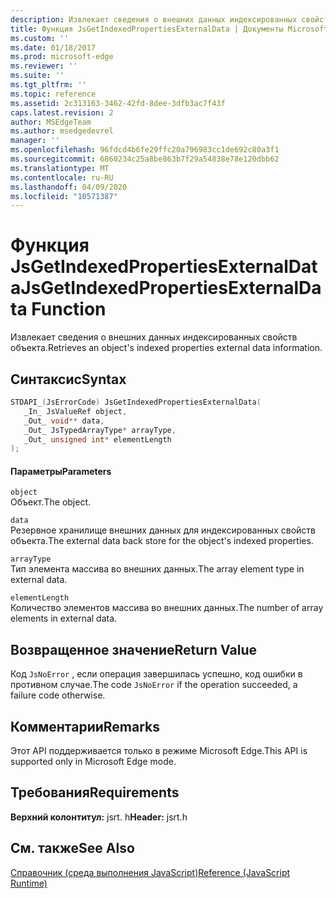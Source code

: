 ```yaml
---
description: Извлекает сведения о внешних данных индексированных свойств объекта.
title: Функция JsGetIndexedPropertiesExternalData | Документы Microsoft
ms.custom: ''
ms.date: 01/18/2017
ms.prod: microsoft-edge
ms.reviewer: ''
ms.suite: ''
ms.tgt_pltfrm: ''
ms.topic: reference
ms.assetid: 2c313163-3462-42fd-8dee-3dfb3ac7f43f
caps.latest.revision: 2
author: MSEdgeTeam
ms.author: msedgedevrel
manager: ''
ms.openlocfilehash: 96fdcd4b6fe29ffc20a796983cc1de692c80a3f1
ms.sourcegitcommit: 6860234c25a8be863b7f29a54838e78e120dbb62
ms.translationtype: MT
ms.contentlocale: ru-RU
ms.lasthandoff: 04/09/2020
ms.locfileid: "10571387"
---
```

# <span data-ttu-id="aca01-103">Функция JsGetIndexedPropertiesExternalData</span><span class="sxs-lookup"><span data-stu-id="aca01-103">JsGetIndexedPropertiesExternalData Function</span></span>
<span data-ttu-id="aca01-104">Извлекает сведения о внешних данных индексированных свойств объекта.</span><span class="sxs-lookup"><span data-stu-id="aca01-104">Retrieves an object's indexed properties external data information.</span></span>  
  
## <span data-ttu-id="aca01-105">Синтаксис</span><span class="sxs-lookup"><span data-stu-id="aca01-105">Syntax</span></span>  
  
```cpp  
STDAPI_(JsErrorCode) JsGetIndexedPropertiesExternalData(  
   _In_ JsValueRef object,  
   _Out_ void** data,  
   _Out_ JsTypedArrayType* arrayType,  
   _Out_ unsigned int* elementLength  
);  
```  
  
#### <span data-ttu-id="aca01-106">Параметры</span><span class="sxs-lookup"><span data-stu-id="aca01-106">Parameters</span></span>  
 `object`  
 <span data-ttu-id="aca01-107">Объект.</span><span class="sxs-lookup"><span data-stu-id="aca01-107">The object.</span></span>  
  
 `data`  
 <span data-ttu-id="aca01-108">Резервное хранилище внешних данных для индексированных свойств объекта.</span><span class="sxs-lookup"><span data-stu-id="aca01-108">The external data back store for the object's indexed properties.</span></span>  
  
 `arrayType`  
 <span data-ttu-id="aca01-109">Тип элемента массива во внешних данных.</span><span class="sxs-lookup"><span data-stu-id="aca01-109">The array element type in external data.</span></span>  
  
 `elementLength`  
 <span data-ttu-id="aca01-110">Количество элементов массива во внешних данных.</span><span class="sxs-lookup"><span data-stu-id="aca01-110">The number of array elements in external data.</span></span>  
  
## <span data-ttu-id="aca01-111">Возвращенное значение</span><span class="sxs-lookup"><span data-stu-id="aca01-111">Return Value</span></span>  
 <span data-ttu-id="aca01-112">Код `JsNoError` , если операция завершилась успешно, код ошибки в противном случае.</span><span class="sxs-lookup"><span data-stu-id="aca01-112">The code `JsNoError` if the operation succeeded, a failure code otherwise.</span></span>  
  
## <span data-ttu-id="aca01-113">Комментарии</span><span class="sxs-lookup"><span data-stu-id="aca01-113">Remarks</span></span>  
 <span data-ttu-id="aca01-114">Этот API поддерживается только в режиме Microsoft Edge.</span><span class="sxs-lookup"><span data-stu-id="aca01-114">This API is supported only in Microsoft Edge mode.</span></span>  
  
## <span data-ttu-id="aca01-115">Требования</span><span class="sxs-lookup"><span data-stu-id="aca01-115">Requirements</span></span>  
 <span data-ttu-id="aca01-116">**Верхний колонтитул:** jsrt. h</span><span class="sxs-lookup"><span data-stu-id="aca01-116">**Header:** jsrt.h</span></span>  
  
## <span data-ttu-id="aca01-117">См. также</span><span class="sxs-lookup"><span data-stu-id="aca01-117">See Also</span></span>  
 [<span data-ttu-id="aca01-118">Справочник (среда выполнения JavaScript)</span><span class="sxs-lookup"><span data-stu-id="aca01-118">Reference (JavaScript Runtime)</span></span>](../chakra-hosting/reference-javascript-runtime.md)